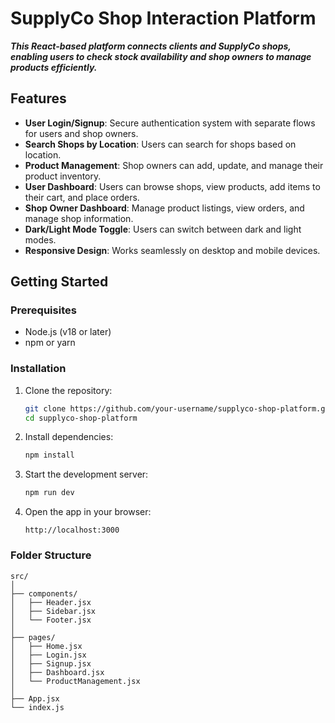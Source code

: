 # SupplyCo Shop Interaction Platform

***This React-based platform connects clients and SupplyCo shops, enabling users to check stock availability and shop owners to manage products efficiently.***

## Features

- **User Login/Signup**: Secure authentication system with separate flows for users and shop owners.
- **Search Shops by Location**: Users can search for shops based on location.
- **Product Management**: Shop owners can add, update, and manage their product inventory.
- **User Dashboard**: Users can browse shops, view products, add items to their cart, and place orders.
- **Shop Owner Dashboard**: Manage product listings, view orders, and manage shop information.
- **Dark/Light Mode Toggle**: Users can switch between dark and light modes.
- **Responsive Design**: Works seamlessly on desktop and mobile devices.

## Getting Started

### Prerequisites

- Node.js (v18 or later)
- npm or yarn

### Installation

1. Clone the repository:
    ```bash
    git clone https://github.com/your-username/supplyco-shop-platform.git
    cd supplyco-shop-platform
    ```

2. Install dependencies:
    ```bash
    npm install
    ```

3. Start the development server:
    ```bash
    npm run dev
    ```

4. Open the app in your browser:
    ```
    http://localhost:3000
    ```

### Folder Structure

```plaintext
src/
│
├── components/
│   ├── Header.jsx
│   ├── Sidebar.jsx
│   └── Footer.jsx
│
├── pages/
│   ├── Home.jsx
│   ├── Login.jsx
│   ├── Signup.jsx
│   ├── Dashboard.jsx
│   └── ProductManagement.jsx
│
├── App.jsx
└── index.js
